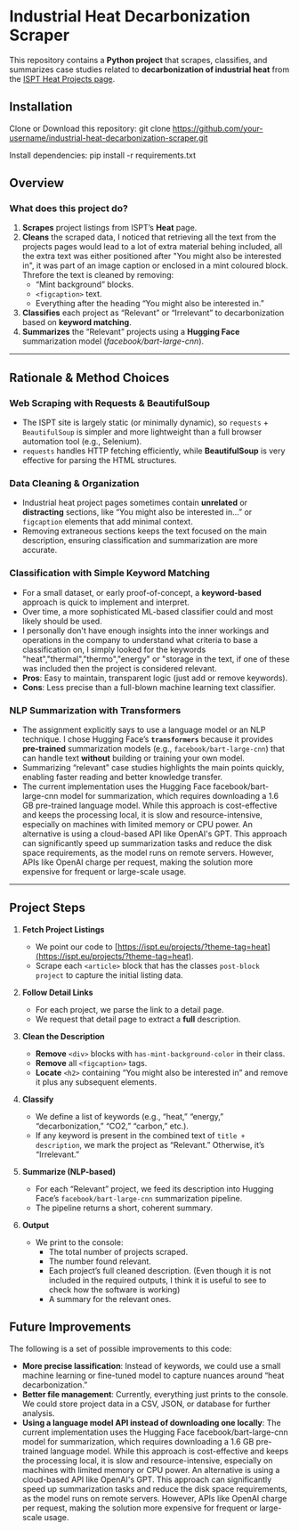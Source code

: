 # Industrial Heat Decarbonization Scraper

This repository contains a **Python project** that scrapes, classifies, and summarizes case studies related to **decarbonization of industrial heat** from the [ISPT Heat Projects page](https://ispt.eu/projects/?theme-tag=heat).

## Installation

Clone or Download this repository:
git clone https://github.com/your-username/industrial-heat-decarbonization-scraper.git

Install dependencies:
pip install -r requirements.txt

## Overview

### What does this project do?
1. **Scrapes** project listings from ISPT’s **Heat** page.
2. **Cleans** the scraped data, I noticed that retrieving all the text from the projects pages would lead to a lot of extra material behing included, all the extra text was either positioned after "You might also be interested in", it was part of an image caption or enclosed in a mint coloured block.
   Threfore the text is cleaned by removing:
   - “Mint background” blocks.
   - `<figcaption>` text.
   - Everything after the heading “You might also be interested in.”
3. **Classifies** each project as “Relevant” or “Irrelevant” to decarbonization based on **keyword matching**.
4. **Summarizes** the “Relevant” projects using a **Hugging Face** summarization model (*facebook/bart-large-cnn*).

---

## Rationale & Method Choices

### Web Scraping with Requests & BeautifulSoup 
  - The ISPT site is largely static (or minimally dynamic), so `requests` + `BeautifulSoup` is simpler and more lightweight than a full browser automation tool (e.g., Selenium).  
  - `requests` handles HTTP fetching efficiently, while **BeautifulSoup** is very effective for parsing the HTML structures.

### Data Cleaning & Organization 
  - Industrial heat project pages sometimes contain **unrelated** or **distracting** sections, like “You might also be interested in…” or `figcaption` elements that add minimal context.  
  - Removing extraneous sections keeps the text focused on the main description, ensuring classification and summarization are more accurate.

### Classification with Simple Keyword Matching
- For a small dataset, or early proof-of-concept, a **keyword-based** approach is quick to implement and interpret.  
- Over time, a more sophisticated ML-based classifier could and most likely should be used.
- I personally don't have enough insights into the inner workings and operations in the company to understand what criteria to base a classification on, I simply looked for the keywords "heat","thermal","thermo","energy" or "storage in the text, if one of these was included then the project is considered relevant.
- **Pros**: Easy to maintain, transparent logic (just add or remove keywords).
- **Cons**: Less precise than a full-blown machine learning text classifier.

### NLP Summarization with Transformers
  - The assignment explicitly says to use a language model or an NLP technique. I chose Hugging Face’s **`transformers`** because it provides **pre-trained** summarization models (e.g., `facebook/bart-large-cnn`) that can handle text **without** building or training your own model.  
  - Summarizing “relevant” case studies highlights the main points quickly, enabling faster reading and better knowledge transfer.
  - The current implementation uses the Hugging Face facebook/bart-large-cnn model for summarization, which requires downloading a 1.6 GB pre-trained language model. While this approach is cost-effective and keeps the         processing local, it is slow and resource-intensive, especially on machines with limited memory or CPU power.
    An alternative is using a cloud-based API like OpenAI's GPT. This approach can significantly speed up summarization tasks and reduce the disk space requirements, as the model runs on remote servers. However, APIs          like OpenAI charge per request, making the solution more expensive for frequent or large-scale usage.

---

## Project Steps

1. **Fetch Project Listings**  
   - We point our code to [https://ispt.eu/projects/?theme-tag=heat](https://ispt.eu/projects/?theme-tag=heat).  
   - Scrape each `<article>` block that has the classes `post-block project` to capture the initial listing data.

2. **Follow Detail Links**  
   - For each project, we parse the link to a detail page.  
   - We request that detail page to extract a **full** description.

3. **Clean the Description**  
   - **Remove** `<div>` blocks with `has-mint-background-color` in their class.  
   - **Remove** all `<figcaption>` tags.  
   - **Locate** `<h2>` containing “You might also be interested in” and remove it plus any subsequent elements.

4. **Classify**  
   - We define a list of keywords (e.g., “heat,” “energy,” “decarbonization,” “CO2,” “carbon,” etc.).  
   - If any keyword is present in the combined text of `title + description`, we mark the project as “Relevant.” Otherwise, it’s “Irrelevant.”

5. **Summarize (NLP-based)**  
   - For each “Relevant” project, we feed its description into Hugging Face’s `facebook/bart-large-cnn` summarization pipeline.  
   - The pipeline returns a short, coherent summary.

6. **Output**  
   - We print to the console:  
     - The total number of projects scraped.  
     - The number found relevant.  
     - Each project’s full cleaned description. (Even though it is not included in the required outputs, I think it is useful to see to check how the software is working) 
     - A summary for the relevant ones.

## Future Improvements
The following is a set of possible improvements to this code:
  - **More precise lassification**: Instead of keywords, we could use a small machine learning or fine-tuned model to capture nuances around “heat decarbonization.”
  - **Better file management**: Currently, everything just prints to the console. We could store project data in a CSV, JSON, or database for further analysis.
  - **Using a language model API instead of downloading one locally**: The current implementation uses the Hugging Face facebook/bart-large-cnn model for summarization, which requires downloading a 1.6 GB pre-trained           language model. While this approach is cost-effective and keeps the processing local, it is slow and resource-intensive, especially on machines with limited memory or CPU power.
     An alternative is using a cloud-based API like OpenAI's GPT. This approach can significantly speed up summarization tasks and reduce the disk space requirements, as the model runs on remote servers. However, APIs          like OpenAI charge per request, making the solution more expensive for frequent or large-scale usage.

